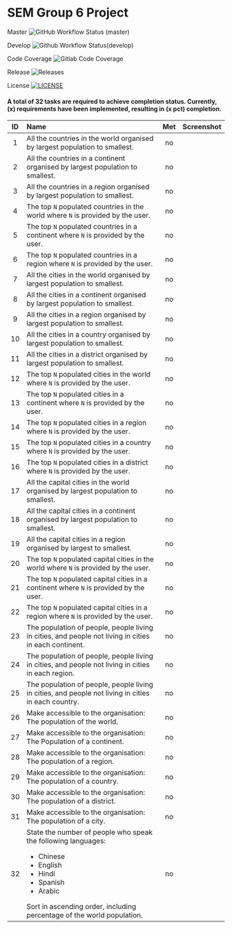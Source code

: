 # SEM Group 6 Project

Master ![GitHub Workflow Status (master)](https://img.shields.io/github/actions/workflow/status/KelvinPompey-40718390/sem-project-group6/main.yml?branch=master)

Develop ![Github Workflow Status(develop)](https://img.shields.io/github/actions/workflow/status/KelvinPompey-40718390/sem-project-group6/main.yml?branch=develop)

Code Coverage ![Gitlab Code Coverage](https://img.shields.io/gitlab/pipeline-coverage/https://github.com/KelvinPompey-40718390/sem-project-group6)

Release ![Releases](https://img.shields.io/github/release/KelvinPompey-40718390/sem-project-group6/all?style=flat-square)

License [![LICENSE](https://img.shields.io/github/license/KelvinPompey-40718390/sem-project-group6?style=flat-square)](https://github.com/KelvinPompey-40718390/sem-project-group6/blob/master/LICENSE)

#### A total of 32 tasks are required to achieve completion status. Currently, (x) requirements have been implemented, resulting in (x pct) completion.

| ID | Name                                                                                                                                                                                                                       | Met | Screenshot |  
|:--:|:---------------------------------------------------------------------------------------------------------------------------------------------------------------------------------------------------------------------------|:---:|:----------:|  
| 1  | All the countries in the world organised by largest population to smallest.                                                                                                                                                | no  |            |  
| 2  | All the countries in a continent organised by largest population to smallest.                                                                                                                                              | no  |            |  
| 3  | All the countries in a region organised by largest population to smallest.                                                                                                                                                 | no  |            |  
| 4  | The top  `N`  populated countries in the world where  `N`  is provided by the user.                                                                                                                                        | no  |            |  
| 5  | The top  `N`  populated countries in a continent where  `N`  is provided by the user.                                                                                                                                      | no  |            |  
| 6  | The top  `N`  populated countries in a region where  `N`  is provided by the user.                                                                                                                                         | no  |            |  
| 7  | All the cities in the world organised by largest population to smallest.                                                                                                                                                   | no  |            |  
| 8  | All the cities in a continent organised by largest population to smallest.                                                                                                                                                 | no  |            |  
| 9  | All the cities in a region organised by largest population to smallest.                                                                                                                                                    | no  |            |  
| 10 | All the cities in a country organised by largest population to smallest.                                                                                                                                                   | no  |            |  
| 11 | All the cities in a district organised by largest population to smallest.                                                                                                                                                  | no  |            |  
| 12 | The top  `N`  populated cities in the world where  `N`  is provided by the user.                                                                                                                                           | no  |            |  
| 13 | The top  `N`  populated cities in a continent where  `N`  is provided by the user.                                                                                                                                         | no  |            |  
| 14 | The top  `N`  populated cities in a region where  `N`  is provided by the user.                                                                                                                                            | no  |            |  
| 15 | The top  `N`  populated cities in a country where  `N`  is provided by the user.                                                                                                                                           | no  |            |  
| 16 | The top  `N`  populated cities in a district where  `N`  is provided by the user.                                                                                                                                          | no  |            |  
| 17 | All the capital cities in the world organised by largest population to smallest.                                                                                                                                           | no  |            |  
| 18 | All the capital cities in a continent organised by largest population to smallest.                                                                                                                                         | no  |            |  
| 19 | All the capital cities in a region organised by largest to smallest.                                                                                                                                                       | no  |            |  
| 20 | The top  `N`  populated capital cities in the world where  `N`  is provided by the user.                                                                                                                                   | no  |            |  
| 21 | The top  `N`  populated capital cities in a continent where  `N`  is provided by the user.                                                                                                                                 | no  |            |  
| 22 | The top  `N`  populated capital cities in a region where  `N`  is provided by the user.                                                                                                                                    | no  |            |  
| 23 | The population of people, people living in cities, and people not living in cities in each continent.                                                                                                                      | no  |            |  
| 24 | The population of people, people living in cities, and people not living in cities in each region.                                                                                                                         | no  |            |  
| 25 | The population of people, people living in cities, and people not living in cities in each country.                                                                                                                        | no  |            |  
| 26 | Make accessible to the organisation: The population of the world.                                                                                                                                                          | no  |            |
| 27 | Make accessible to the organisation: The Population of a continent.                                                                                                                                                        | no  |            |
| 28 | Make accessible to the organisation: The population of a region.                                                                                                                                                           | no  |            |
| 29 | Make accessible to the organisation: The population of a country.                                                                                                                                                          | no  |            |
| 30 | Make accessible to the organisation: The population of a district.                                                                                                                                                         | no  |            |
| 31 | Make accessible to the organisation: The population of a city.                                                                                                                                                             | no  |            |
| 32 | State the number of people who speak the following languages:<ul><li>Chinese</li><li>English</li><li>Hindi</li><li>Spanish</li><li>Arabic</li></ul> Sort in ascending order, including percentage of the world population. | no  |            |
